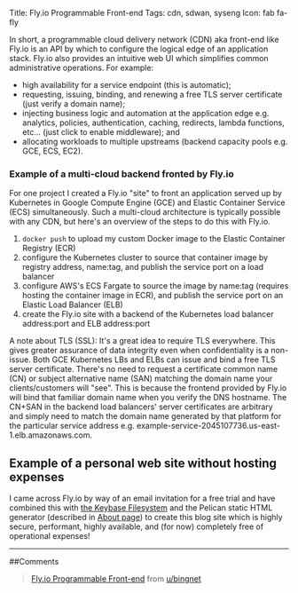 Title: Fly.io Programmable Front-end
Tags: cdn, sdwan, syseng
Icon: fab fa-fly

In short, a programmable cloud delivery network (CDN) aka front-end like Fly.io is an API by which to configure the logical edge of an application stack. Fly.io also provides an intuitive web UI which simplifies common administrative operations. For example:

  * high availability for a service endpoint (this is automatic);
  * requesting, issuing, binding, and renewing a free TLS server certificate (just verify a domain name);
  * injecting business logic and automation at the application edge e.g. analytics, policies, authentication, caching, redirects, lambda functions, etc... (just click to enable middleware); and
  * allocating workloads to multiple upstreams (backend capacity pools e.g. GCE, ECS, EC2).

### Example of a multi-cloud backend fronted by Fly.io
For one project I created a Fly.io "site" to front an application served up by Kubernetes in Google Compute Engine (GCE) and Elastic Container Service (ECS) simultaneously. Such a multi-cloud architecture is typically possible with any CDN, but here's an overview of the steps to do this with Fly.io.

  1. `docker push` to upload my custom Docker image to the Elastic Container Registry (ECR)
  2. configure the Kubernetes cluster to source that container image by registry address, name:tag, and publish the service port on a load balancer
  3. configure AWS's ECS Fargate to source the image by name:tag (requires hosting the container image in ECR), and publish the service port on an Elastic Load Balancer (ELB)
  4. create the Fly.io site with a backend of the Kubernetes load balancer address:port and ELB address:port

A note about TLS (SSL): It's a great idea to require TLS everywhere. This gives greater assurance of data integrity even when confidentiality is a non-issue. Both GCE Kubernetes LBs and ELBs can issue and bind a free TLS server certificate. There's no need to request a certificate common name (CN) or subject alternative name (SAN) matching the domain name your clients/customers will "see". This is because the frontend provided by Fly.io will bind that familiar domain name when you verify the DNS hostname. The CN+SAN in the backend load balancers' server certificates are arbitrary and simply need to match the domain name generated by that platform for the particular service address e.g. example-service-2045107736.us-east-1.elb.amazonaws.com.

## Example of a personal web site without hosting expenses
I came across Fly.io by way of an email invitation for a free trial and have combined this with [the Keybase Filesystem]({filename}keybase.md) and the Pelican static HTML generator (described in [About page]({filename}/pages/about.md)) to create this blog site which is highly secure, performant, highly available, and (for now) completely free of operational expenses!

---

##Comments
<blockquote class="reddit-card" data-card-created="1525987868"><a href="https://www.reddit.com/user/bingnet/comments/8iigk1/flyio_programmable_frontend/">Fly.io Programmable Front-end</a> from <a href="http://www.reddit.com/u/bingnet">u/bingnet</a></blockquote>
<script async src="//embed.redditmedia.com/widgets/platform.js" charset="UTF-8"></script>
